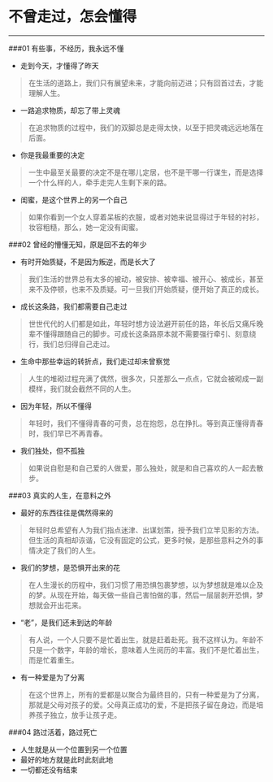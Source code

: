 ﻿# 不曾走过，怎会懂得


---
###01 有些事，不经历，我永远不懂

- 走到今天，才懂得了昨天

> 在生活的道路上，我们只有展望未来，才能向前迈进；只有回首过去，才能理解人生。

- 一路追求物质，却忘了带上灵魂

> 在追求物质的过程中，我们的双脚总是走得太快，以至于把灵魂远远地落在后面。

- 你是我最重要的决定

> 一生中最至关最要的决定不是在哪儿定居，也不是干哪一行谋生，而是选择一个什么样的人，牵手走完人生剩下来的路。

- 闺蜜，是这个世界上的另一个自己

> 如果你看到一个女人穿着呆板的衣服，或者对她来说显得过于年轻的衬衫，妆容粗糙，那么，她一定没有闺蜜。

###02 曾经的懵懂无知，原是回不去的年少


- 有时开始质疑，不是因为叛逆，而是长大了

>我们生活的世界总有太多的被动，被安排、被幸福、被开心、被成长，甚至来不及停顿，也来不及质疑。可一旦我们开始质疑，便开始了真正的成长。

- 成长这条路，我们都需要自己走过

> 世世代代的人们都是如此，年轻时想方设法避开前任的路，年长后又痛斥晚辈不懂得跟随自己的脚步。可成长这条路原本就不需要强行牵引、刻意绕行，我们总归得自己走过。

- 生命中那些幸运的转折点，我们走过却未曾察觉

> 人生的堆砌过程充满了偶然，很多次，只差那么一点点，它就会被砌成一副模样，我们就会截然不同的人生。

- 因为年轻，所以不懂得

> 年轻时，我们不懂得青春的可贵，总在抱怨，总在挣扎。等到真正懂得青春时，我们早已不再青春。

- 我们独处，但不孤独

> 如果说自慰是和自己爱的人做爱，那么独处，就是和自己喜欢的人一起去散步。

###03 真实的人生，在意料之外

- 最好的东西往往是偶然得来的

> 年轻时总希望有人为我们指点迷津、出谋划策，授予我们立竿见影的方法。但生活的真相却诙谐，它没有固定的公式，更多时候，是那些意料之外的事情决定了我们的人生。

- 我们的梦想，是恐惧开出来的花

>在人生漫长的历程中，我们习惯了用恐惧包裹梦想，以为梦想就是难以企及的梦。从现在开始，每天做一些自己害怕做的事，然后一层层剥开恐惧，梦想就会开出花来。

- “老”，是我们还未到达的年龄

>有人说，一个人只要不是忙着出生，就是赶着赴死。我不这样认为。年龄不只是一个数字，年龄的增长，意味着人生阅历的丰富。我们不是忙着出生，而是忙着重生。

- 有一种爱是为了分离

>在这个世界上，所有的爱都是以聚合为最终目的，只有一种爱是为了分离，那就是父母对孩子的爱。父母真正成功的爱，不是把孩子留在身边，而是培养孩子独立，放手让孩子走。 


###04 路过活着，路过死亡
- 人生就是从一个位置到另一个位置
- 最好的地方就是此时此刻此地
- 一切都还没有结束







